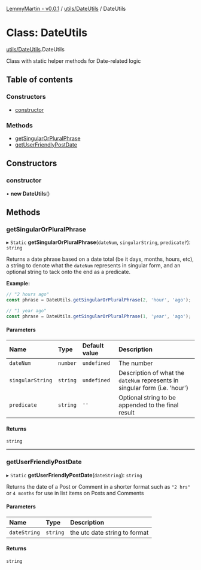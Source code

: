 [LemmyMartin - v0.0.1](../README.md) / [utils/DateUtils](../modules/utils_DateUtils.md) / DateUtils

# Class: DateUtils

[utils/DateUtils](../modules/utils_DateUtils.md).DateUtils

Class with static helper methods for Date-related logic

## Table of contents

### Constructors

- [constructor](utils_DateUtils.DateUtils.md#constructor)

### Methods

- [getSingularOrPluralPhrase](utils_DateUtils.DateUtils.md#getsingularorpluralphrase)
- [getUserFriendlyPostDate](utils_DateUtils.DateUtils.md#getuserfriendlypostdate)

## Constructors

### constructor

• **new DateUtils**()

## Methods

### getSingularOrPluralPhrase

▸ `Static` **getSingularOrPluralPhrase**(`dateNum`, `singularString`, `predicate?`): `string`

Returns a date phrase based on a date total (be it days, months, hours, etc),
a string to denote what the `dateNum` represents in singular form, and an
optional string to tack onto the end as a predicate.

**Example:**

```ts
// "2 hours ago"
const phrase = DateUtils.getSingularOrPluralPhrase(2, 'hour', 'ago');

// "1 year ago"
const phrase = DateUtils.getSingularOrPluralPhrase(1, 'year', 'ago');
```

#### Parameters

| Name | Type | Default value | Description |
| :------ | :------ | :------ | :------ |
| `dateNum` | `number` | `undefined` | The number |
| `singularString` | `string` | `undefined` | Description of what the `dateNum` represents in singular form (i.e. 'hour') |
| `predicate` | `string` | `''` | Optional string to be appended to the final result |

#### Returns

`string`

___

### getUserFriendlyPostDate

▸ `Static` **getUserFriendlyPostDate**(`dateString`): `string`

Returns the date of a Post or Comment in a shorter format such as
`"2 hrs"` or `4 months` for use in list items on Posts and Comments

#### Parameters

| Name | Type | Description |
| :------ | :------ | :------ |
| `dateString` | `string` | the utc date string to format |

#### Returns

`string`
